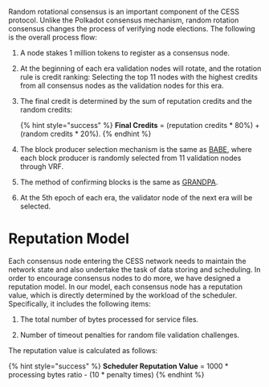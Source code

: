 Random rotational consensus is an important component of the CESS protocol. Unlike the Polkadot consensus mechanism, random rotation consensus changes the process of verifying node elections. The following is the overall process flow:

1. A node stakes 1 million tokens to register as a consensus node.

2. At the beginning of each era validation nodes will rotate, and the rotation rule is credit ranking: Selecting the top 11 nodes with the highest credits from all consensus nodes as the validation nodes for this era.

3. The final credit is determined by the sum of reputation credits and the random credits:

    {% hint style="success" %}
    **Final Credits** = (reputation credits * 80%) + (random credits * 20%).
    {% endhint %}

4. The block producer selection mechanism is the same as [BABE](https://wiki.polkadot.network/docs/learn-consensus#block-production-babe), where each block producer is randomly selected from 11 validation nodes through VRF.

5. The method of confirming blocks is the same as [GRANDPA](https://wiki.polkadot.network/docs/learn-consensus#finality-gadget-grandpa).

6. At the 5th epoch of each era, the validator node of the next era will be selected.

# Reputation Model

Each consensus node entering the CESS network needs to maintain the network state and also undertake the task of data storing and scheduling. In order to encourage consensus nodes to do more, we have designed a reputation model. In our model, each consensus node has a reputation value, which is directly determined by the workload of the scheduler. Specifically, it includes the following items:

1. The total number of bytes processed for service files.

2. Number of timeout penalties for random file validation challenges.

The reputation value is calculated as follows:

{% hint style="success" %}
**Scheduler Reputation Value** = 1000 * processing bytes ratio - (10 * penalty times)
{% endhint %}
